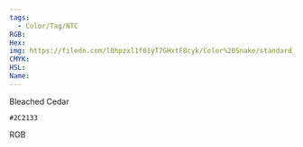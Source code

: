 ```yaml
---
tags:
  - Color/Tag/NTC
RGB:
Hex:
img: https://filedn.com/l0hpzxl1f01yT7GHxtF8cyk/Color%20Snake/standard_csv_to_svg/%23/2C2133.svg
CMYK:
HSL:
Name:
---
```

Bleached Cedar
```palette
#2C2133
```
RGB
